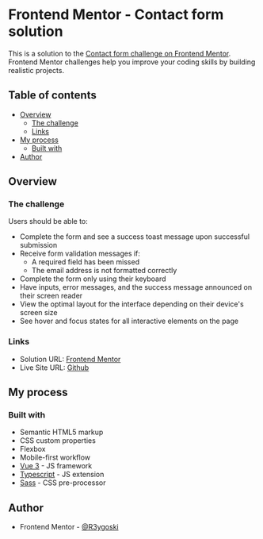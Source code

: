 # Frontend Mentor - Contact form solution

This is a solution to the [Contact form challenge on Frontend Mentor](https://www.frontendmentor.io/challenges/contact-form--G-hYlqKJj). Frontend Mentor challenges help you improve your coding skills by building realistic projects. 

## Table of contents

- [Overview](#overview)
  - [The challenge](#the-challenge)
  - [Links](#links)
- [My process](#my-process)
  - [Built with](#built-with)
- [Author](#author)

## Overview

### The challenge

Users should be able to:

- Complete the form and see a success toast message upon successful submission
- Receive form validation messages if:
  - A required field has been missed
  - The email address is not formatted correctly
- Complete the form only using their keyboard
- Have inputs, error messages, and the success message announced on their screen reader
- View the optimal layout for the interface depending on their device's screen size
- See hover and focus states for all interactive elements on the page

### Links

- Solution URL: [Frontend Mentor](https://www.frontendmentor.io/solutions/contact-form-made-with-vue-ts-Rm66M4InC8)
- Live Site URL: [Github](https://r3ygoski.github.io/contact-form-vue/)

## My process

### Built with

- Semantic HTML5 markup
- CSS custom properties
- Flexbox
- Mobile-first workflow
- [Vue 3](https://vuejs.org/) - JS framework
- [Typescript](https://www.typescriptlang.org/) - JS extension
- [Sass](https://sass-lang.com/) - CSS pre-processor

## Author

- Frontend Mentor - [@R3ygoski](https://www.frontendmentor.io/profile/R3ygoski)
